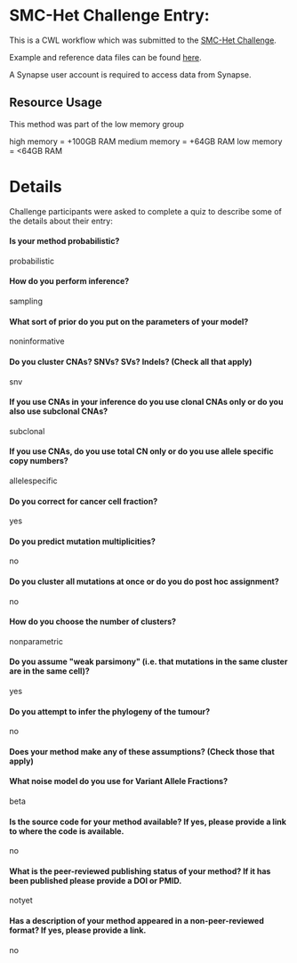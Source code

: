 SMC-Het Challenge Entry: 
========================================================

This is a CWL workflow which was submitted to the [SMC-Het Challenge](https://www.synapse.org/#!Synapse:syn2813581/wiki/303137).

Example and reference data files can be found [here](https://www.synapse.org/#!Synapse:syn2813581/files/).

A Synapse user account is required to access data from Synapse.


Resource Usage
--------------------------------------------------------

This method was part of the low memory group

high memory = +100GB RAM
medium memory = +64GB RAM
low memory = <64GB RAM


Details
========================================================

Challenge participants were asked to complete a quiz to describe some of the
details about their entry:


#### Is your method probabilistic?

probabilistic


#### How do you perform inference?

sampling


#### What sort of prior do you put on the parameters of your model?

noninformative


#### Do you cluster CNAs? SNVs? SVs? Indels? (Check all that apply)

snv


#### If you use CNAs in your inference do you use clonal CNAs only or do you also use subclonal CNAs?

subclonal


#### If you use CNAs, do you use total CN only or do you use allele specific copy numbers?

allelespecific


#### Do you correct for cancer cell fraction?

yes


#### Do you predict mutation multiplicities?

no


#### Do you cluster all mutations at once or do you do post hoc assignment?

no


#### How do you choose the number of clusters?

nonparametric


#### Do you assume "weak parsimony" (i.e. that mutations in the same cluster are in the same cell)?

yes


#### Do you attempt to infer the phylogeny of the tumour?

no


#### Does your method make any of these assumptions? (Check those that apply)




#### What noise model do you use for Variant Allele Fractions?

beta


#### Is the source code for your method available?  If yes, please provide a link to where the code is available.

no


#### What is the peer-reviewed publishing status of your method?  If it has been published please provide a DOI or PMID.

notyet


#### Has a description of your method appeared in a non-peer-reviewed format?  If yes, please provide a link.

no

